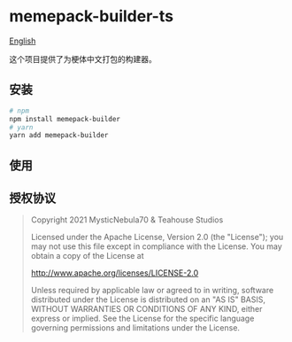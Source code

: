 # memepack-builder-ts

[English](../README.md)

这个项目提供了为梗体中文打包的构建器。

## 安装

```bash
# npm
npm install memepack-builder
# yarn
yarn add memepack-builder
```

## 使用

## 授权协议

> Copyright 2021 MysticNebula70 & Teahouse Studios
>
> Licensed under the Apache License, Version 2.0 (the "License");
> you may not use this file except in compliance with the License.
> You may obtain a copy of the License at
>
> http://www.apache.org/licenses/LICENSE-2.0
>
> Unless required by applicable law or agreed to in writing, software
> distributed under the License is distributed on an "AS IS" BASIS,
> WITHOUT WARRANTIES OR CONDITIONS OF ANY KIND, either express or implied.
> See the License for the specific language governing permissions and
> limitations under the License.
